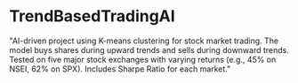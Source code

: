# TrendBasedTradingAI
"AI-driven project using K-means clustering for stock market trading. The model buys shares during upward trends and sells during downward trends. Tested on five major stock exchanges with varying returns (e.g., 45% on NSEI, 62% on SPX). Includes Sharpe Ratio for each market."
